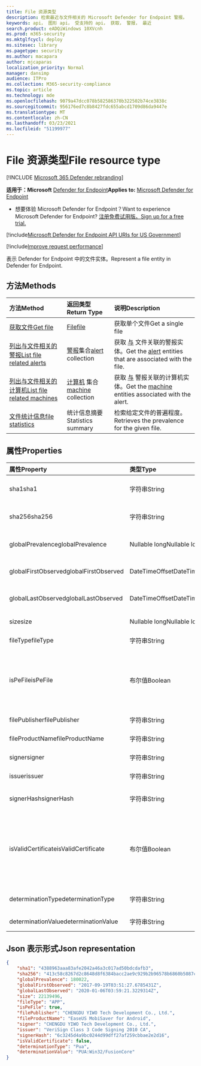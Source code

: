 ```yaml
---
title: File 资源类型
description: 检索最近与文件相关的 Microsoft Defender for Endpoint 警报。
keywords: api， 图形 api， 受支持的 api， 获取， 警报， 最近
search.product: eADQiWindows 10XVcnh
ms.prod: m365-security
ms.mktglfcycl: deploy
ms.sitesec: library
ms.pagetype: security
ms.author: macapara
author: mjcaparas
localization_priority: Normal
manager: dansimp
audience: ITPro
ms.collection: M365-security-compliance
ms.topic: article
ms.technology: mde
ms.openlocfilehash: 9079a47dcc078b582586370b322502b74ce3838c
ms.sourcegitcommit: 956176ed7c8b8427fdc655abcd1709d86da9447e
ms.translationtype: MT
ms.contentlocale: zh-CN
ms.lasthandoff: 03/23/2021
ms.locfileid: "51199977"
---
```

# <a name="file-resource-type"></a><span data-ttu-id="d800c-104">File 资源类型</span><span class="sxs-lookup"><span data-stu-id="d800c-104">File resource type</span></span>

[!INCLUDE [Microsoft 365 Defender rebranding](../../includes/microsoft-defender.md)]


<span data-ttu-id="d800c-105">**适用于：Microsoft** [Defender for Endpoint](https://go.microsoft.com/fwlink/?linkid=2154037)</span><span class="sxs-lookup"><span data-stu-id="d800c-105">**Applies to:** [Microsoft Defender for Endpoint](https://go.microsoft.com/fwlink/?linkid=2154037)</span></span>

- <span data-ttu-id="d800c-106">想要体验 Microsoft Defender for Endpoint？</span><span class="sxs-lookup"><span data-stu-id="d800c-106">Want to experience Microsoft Defender for Endpoint?</span></span> [<span data-ttu-id="d800c-107">注册免费试用版。</span><span class="sxs-lookup"><span data-stu-id="d800c-107">Sign up for a free trial.</span></span>](https://www.microsoft.com/microsoft-365/windows/microsoft-defender-atp?ocid=docs-wdatp-exposedapis-abovefoldlink) 

[!include[Microsoft Defender for Endpoint API URIs for US Government](../../includes/microsoft-defender-api-usgov.md)]

[!include[Improve request performance](../../includes/improve-request-performance.md)]


<span data-ttu-id="d800c-108">表示 Defender for Endpoint 中的文件实体。</span><span class="sxs-lookup"><span data-stu-id="d800c-108">Represent a file entity in Defender for Endpoint.</span></span>

## <a name="methods"></a><span data-ttu-id="d800c-109">方法</span><span class="sxs-lookup"><span data-stu-id="d800c-109">Methods</span></span>
<span data-ttu-id="d800c-110">方法</span><span class="sxs-lookup"><span data-stu-id="d800c-110">Method</span></span>|<span data-ttu-id="d800c-111">返回类型</span><span class="sxs-lookup"><span data-stu-id="d800c-111">Return Type</span></span> |<span data-ttu-id="d800c-112">说明</span><span class="sxs-lookup"><span data-stu-id="d800c-112">Description</span></span>
:---|:---|:---
[<span data-ttu-id="d800c-113">获取文件</span><span class="sxs-lookup"><span data-stu-id="d800c-113">Get file</span></span>](get-file-information.md) | [<span data-ttu-id="d800c-114">File</span><span class="sxs-lookup"><span data-stu-id="d800c-114">file</span></span>](files.md) | <span data-ttu-id="d800c-115">获取单个文件</span><span class="sxs-lookup"><span data-stu-id="d800c-115">Get a single file</span></span> 
[<span data-ttu-id="d800c-116">列出与文件相关的警报</span><span class="sxs-lookup"><span data-stu-id="d800c-116">List file related alerts</span></span>](get-file-related-alerts.md) | <span data-ttu-id="d800c-117">[警报](alerts.md)集合</span><span class="sxs-lookup"><span data-stu-id="d800c-117">[alert](alerts.md) collection</span></span> | <span data-ttu-id="d800c-118">获取 [与](alerts.md) 文件关联的警报实体。</span><span class="sxs-lookup"><span data-stu-id="d800c-118">Get the [alert](alerts.md) entities that are associated with the file.</span></span>
[<span data-ttu-id="d800c-119">列出与文件相关的计算机</span><span class="sxs-lookup"><span data-stu-id="d800c-119">List file related machines</span></span>](get-file-related-machines.md) | <span data-ttu-id="d800c-120">[计算机](machine.md) 集合</span><span class="sxs-lookup"><span data-stu-id="d800c-120">[machine](machine.md) collection</span></span> | <span data-ttu-id="d800c-121">获取 [与](machine.md) 警报关联的计算机实体。</span><span class="sxs-lookup"><span data-stu-id="d800c-121">Get the [machine](machine.md) entities associated with the alert.</span></span>
[<span data-ttu-id="d800c-122">文件统计信息</span><span class="sxs-lookup"><span data-stu-id="d800c-122">file statistics</span></span>](get-file-statistics.md) | <span data-ttu-id="d800c-123">统计信息摘要</span><span class="sxs-lookup"><span data-stu-id="d800c-123">Statistics summary</span></span> | <span data-ttu-id="d800c-124">检索给定文件的普遍程度。</span><span class="sxs-lookup"><span data-stu-id="d800c-124">Retrieves the prevalence for the given file.</span></span>


## <a name="properties"></a><span data-ttu-id="d800c-125">属性</span><span class="sxs-lookup"><span data-stu-id="d800c-125">Properties</span></span>
|<span data-ttu-id="d800c-126">属性</span><span class="sxs-lookup"><span data-stu-id="d800c-126">Property</span></span> | <span data-ttu-id="d800c-127">类型</span><span class="sxs-lookup"><span data-stu-id="d800c-127">Type</span></span>    |   <span data-ttu-id="d800c-128">说明</span><span class="sxs-lookup"><span data-stu-id="d800c-128">Description</span></span> |
|:---|:---|:---|
|<span data-ttu-id="d800c-129">sha1</span><span class="sxs-lookup"><span data-stu-id="d800c-129">sha1</span></span> | <span data-ttu-id="d800c-130">字符串</span><span class="sxs-lookup"><span data-stu-id="d800c-130">String</span></span> | <span data-ttu-id="d800c-131">文件内容的 Sha1 哈希</span><span class="sxs-lookup"><span data-stu-id="d800c-131">Sha1 hash of the file content</span></span> |
|<span data-ttu-id="d800c-132">sha256</span><span class="sxs-lookup"><span data-stu-id="d800c-132">sha256</span></span> | <span data-ttu-id="d800c-133">字符串</span><span class="sxs-lookup"><span data-stu-id="d800c-133">String</span></span> | <span data-ttu-id="d800c-134">文件内容的 Sha256 哈希</span><span class="sxs-lookup"><span data-stu-id="d800c-134">Sha256 hash of the file content</span></span> |
|<span data-ttu-id="d800c-135">globalPrevalence</span><span class="sxs-lookup"><span data-stu-id="d800c-135">globalPrevalence</span></span> | <span data-ttu-id="d800c-136">Nullable long</span><span class="sxs-lookup"><span data-stu-id="d800c-136">Nullable long</span></span> | <span data-ttu-id="d800c-137">跨组织的文件普遍程度</span><span class="sxs-lookup"><span data-stu-id="d800c-137">File prevalence across organization</span></span> |
|<span data-ttu-id="d800c-138">globalFirstObserved</span><span class="sxs-lookup"><span data-stu-id="d800c-138">globalFirstObserved</span></span> | <span data-ttu-id="d800c-139">DateTimeOffset</span><span class="sxs-lookup"><span data-stu-id="d800c-139">DateTimeOffset</span></span> | <span data-ttu-id="d800c-140">首次观察到文件时</span><span class="sxs-lookup"><span data-stu-id="d800c-140">First time the file was observed</span></span> |
|<span data-ttu-id="d800c-141">globalLastObserved</span><span class="sxs-lookup"><span data-stu-id="d800c-141">globalLastObserved</span></span> | <span data-ttu-id="d800c-142">DateTimeOffset</span><span class="sxs-lookup"><span data-stu-id="d800c-142">DateTimeOffset</span></span> | <span data-ttu-id="d800c-143">上次观测到该文件的时间</span><span class="sxs-lookup"><span data-stu-id="d800c-143">Last time the file was observed</span></span> |
|<span data-ttu-id="d800c-144">size</span><span class="sxs-lookup"><span data-stu-id="d800c-144">size</span></span> | <span data-ttu-id="d800c-145">Nullable long</span><span class="sxs-lookup"><span data-stu-id="d800c-145">Nullable long</span></span> | <span data-ttu-id="d800c-146">文件大小</span><span class="sxs-lookup"><span data-stu-id="d800c-146">Size of the file</span></span> |
|<span data-ttu-id="d800c-147">fileType</span><span class="sxs-lookup"><span data-stu-id="d800c-147">fileType</span></span> | <span data-ttu-id="d800c-148">字符串</span><span class="sxs-lookup"><span data-stu-id="d800c-148">String</span></span> | <span data-ttu-id="d800c-149">文件类型</span><span class="sxs-lookup"><span data-stu-id="d800c-149">Type of the file</span></span> |
|<span data-ttu-id="d800c-150">isPeFile</span><span class="sxs-lookup"><span data-stu-id="d800c-150">isPeFile</span></span> | <span data-ttu-id="d800c-151">布尔值</span><span class="sxs-lookup"><span data-stu-id="d800c-151">Boolean</span></span> | <span data-ttu-id="d800c-152">如果文件是可移植的可执行文件 (例如"DLL"、"EXE"等，则其为 true) </span><span class="sxs-lookup"><span data-stu-id="d800c-152">true if the file is portable executable (e.g. "DLL", "EXE", etc.)</span></span> |
|<span data-ttu-id="d800c-153">filePublisher</span><span class="sxs-lookup"><span data-stu-id="d800c-153">filePublisher</span></span> | <span data-ttu-id="d800c-154">字符串</span><span class="sxs-lookup"><span data-stu-id="d800c-154">String</span></span> | <span data-ttu-id="d800c-155">文件发布者</span><span class="sxs-lookup"><span data-stu-id="d800c-155">File publisher</span></span> |
|<span data-ttu-id="d800c-156">fileProductName</span><span class="sxs-lookup"><span data-stu-id="d800c-156">fileProductName</span></span> | <span data-ttu-id="d800c-157">字符串</span><span class="sxs-lookup"><span data-stu-id="d800c-157">String</span></span> | <span data-ttu-id="d800c-158">产品名称</span><span class="sxs-lookup"><span data-stu-id="d800c-158">Product name</span></span> |
|<span data-ttu-id="d800c-159">signer</span><span class="sxs-lookup"><span data-stu-id="d800c-159">signer</span></span> | <span data-ttu-id="d800c-160">字符串</span><span class="sxs-lookup"><span data-stu-id="d800c-160">String</span></span> | <span data-ttu-id="d800c-161">文件签名者</span><span class="sxs-lookup"><span data-stu-id="d800c-161">File signer</span></span> |
|<span data-ttu-id="d800c-162">issuer</span><span class="sxs-lookup"><span data-stu-id="d800c-162">issuer</span></span> | <span data-ttu-id="d800c-163">字符串</span><span class="sxs-lookup"><span data-stu-id="d800c-163">String</span></span> | <span data-ttu-id="d800c-164">文件颁发者</span><span class="sxs-lookup"><span data-stu-id="d800c-164">File issuer</span></span> |
|<span data-ttu-id="d800c-165">signerHash</span><span class="sxs-lookup"><span data-stu-id="d800c-165">signerHash</span></span> | <span data-ttu-id="d800c-166">字符串</span><span class="sxs-lookup"><span data-stu-id="d800c-166">String</span></span> | <span data-ttu-id="d800c-167">签名证书的哈希</span><span class="sxs-lookup"><span data-stu-id="d800c-167">Hash of the signing certificate</span></span> |
|<span data-ttu-id="d800c-168">isValidCertificate</span><span class="sxs-lookup"><span data-stu-id="d800c-168">isValidCertificate</span></span> | <span data-ttu-id="d800c-169">布尔值</span><span class="sxs-lookup"><span data-stu-id="d800c-169">Boolean</span></span> | <span data-ttu-id="d800c-170">Microsoft Defender for Endpoint 代理是否成功验证了对证书的签名</span><span class="sxs-lookup"><span data-stu-id="d800c-170">Was signing certificate successfully verified by Microsoft Defender for Endpoint agent</span></span> |
|<span data-ttu-id="d800c-171">determinationType</span><span class="sxs-lookup"><span data-stu-id="d800c-171">determinationType</span></span> | <span data-ttu-id="d800c-172">字符串</span><span class="sxs-lookup"><span data-stu-id="d800c-172">String</span></span> | <span data-ttu-id="d800c-173">文件的确定类型</span><span class="sxs-lookup"><span data-stu-id="d800c-173">The determination type of the file</span></span> |
|<span data-ttu-id="d800c-174">determinationValue</span><span class="sxs-lookup"><span data-stu-id="d800c-174">determinationValue</span></span> | <span data-ttu-id="d800c-175">字符串</span><span class="sxs-lookup"><span data-stu-id="d800c-175">String</span></span> | <span data-ttu-id="d800c-176">确定值</span><span class="sxs-lookup"><span data-stu-id="d800c-176">Determination value</span></span> |


## <a name="json-representation"></a><span data-ttu-id="d800c-177">Json 表示形式</span><span class="sxs-lookup"><span data-stu-id="d800c-177">Json representation</span></span>

```json
{
    "sha1": "4388963aaa83afe2042a46a3c017ad50bdcdafb3",
    "sha256": "413c58c8267d2c8648d8f6384bacc2ae9c929b2b96578b6860b5087cd1bd6462",
    "globalPrevalence": 180022,
    "globalFirstObserved": "2017-09-19T03:51:27.6785431Z",
    "globalLastObserved": "2020-01-06T03:59:21.3229314Z",
    "size": 22139496,
    "fileType": "APP",
    "isPeFile": true,
    "filePublisher": "CHENGDU YIWO Tech Development Co., Ltd.",
    "fileProductName": "EaseUS MobiSaver for Android",
    "signer": "CHENGDU YIWO Tech Development Co., Ltd.",
    "issuer": "VeriSign Class 3 Code Signing 2010 CA",
    "signerHash": "6c3245d4a9bc0244d99dff27af259cbbae2e2d16",
    "isValidCertificate": false,
    "determinationType": "Pua",
    "determinationValue": "PUA:Win32/FusionCore"
}
```
